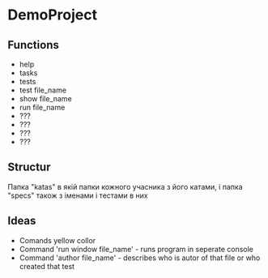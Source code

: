 # DemoProject
## Functions
- help
- tasks
- tests
- test file_name
- show file_name
- run file_name
- ???
- ???
- ???
- ???

## Structur
Папка "katas" в якій папки кожного учасника з його катами, і папка "specs" також з іменами і тестами в них

## Ideas
- Comands yellow collor
- Command 'run window file_name' - runs program in seperate console
- Command 'author file_name' - describes who is autor of that file or who created that test
